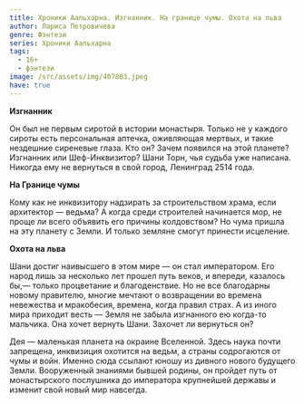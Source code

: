 ```yaml
---
title: Хроники Аальхарна. Изгнанник. На границе чумы. Охота на льва
author: Лариса Петровичева
genre: Фэнтези
series: Хроники Аальхарна
tags:
  - 16+
  - фэнтези
image: /src/assets/img/407803.jpeg
have: true
---
```

**Изгнанник**

Он был не первым сиротой в истории монастыря. Только не у каждого сироты есть персональная аптечка, оживляющая мертвых, и такие нездешние сиреневые глаза. Кто он? Зачем появился на этой планете? Изгнанник или Шеф-Инквизитор? Шани Торн, чья судьба уже написана. Никогда ему не вернуться в свой город, Ленинград 2514 года.

**На Границе чумы**

Кому как не инквизитору надзирать за строительством храма, если архитектор — ведьма? А когда среди строителей начинается мор, не проще ли всего объявить его причины колдовством? Но чума пришла на эту планету с Земли. И только земляне смогут принести исцеление.

**Охота на льва**

Шани достиг наивысшего в этом мире — он стал императором. Его народ лишь за несколько лет прошел путь веков, и впереди, казалось бы,— только процветание и благоденствие. Но не все благодарны новому правителю, многие мечтают о возвращении во времена невежества и мракобесия, времена, когда правил страх. А из иного мира приходит весть — Земля не забыла изгнанного ею когда-то мальчика. Она хочет вернуть Шани. Захочет ли вернуться он?



Дея — маленькая планета на окраине Вселенной. Здесь наука почти запрещена, инквизиция охотится на ведьм, а страны содрогаются от чумы и войн. Именно сюда ссылают юношу из дивного нового будущего Земли. Вооруженный знаниями бывшей родины, он пройдет путь от монастырского послушника до императора крупнейшей державы и изменит свой новый мир навсегда.
